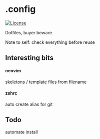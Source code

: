 # .config

[![License](https://img.shields.io/github/license/seankhliao/.config.svg?style=for-the-badge)](githib.com/seankhliao/.config)

Dotfiles, buyer beware

Note to self: check everything before reuse

## Interesting bits

#### neovim

skeletons / template files from filename

#### zshrc

auto create alias for git

## Todo

automate install
